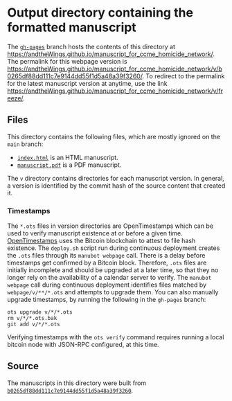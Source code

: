 # Output directory containing the formatted manuscript

The [`gh-pages`](https://github.com/andtheWings/manuscript_for_ccme_homicide_network/tree/gh-pages) branch hosts the contents of this directory at <https://andtheWings.github.io/manuscript_for_ccme_homicide_network/>.
The permalink for this webpage version is <https://andtheWings.github.io/manuscript_for_ccme_homicide_network/v/b0265df88dd111c7e9144dd55f1d5a48a39f3260/>.
To redirect to the permalink for the latest manuscript version at anytime, use the link <https://andtheWings.github.io/manuscript_for_ccme_homicide_network/v/freeze/>.

## Files

This directory contains the following files, which are mostly ignored on the `main` branch:

+ [`index.html`](index.html) is an HTML manuscript.
+ [`manuscript.pdf`](manuscript.pdf) is a PDF manuscript.

The `v` directory contains directories for each manuscript version.
In general, a version is identified by the commit hash of the source content that created it.

### Timestamps

The `*.ots` files in version directories are OpenTimestamps which can be used to verify manuscript existence at or before a given time.
[OpenTimestamps](https://opentimestamps.org/) uses the Bitcoin blockchain to attest to file hash existence.
The `deploy.sh` script run during continuous deployment creates the `.ots` files through its `manubot webpage` call.
There is a delay before timestamps get confirmed by a Bitcoin block.
Therefore, `.ots` files are initially incomplete and should be upgraded at a later time, so that they no longer rely on the availability of a calendar server to verify.
The `manubot webpage` call during continuous deployment identifies files matched by `webpage/v/**/*.ots` and attempts to upgrade them.
You can also manually upgrade timestamps, by running the following in the `gh-pages` branch:

```shell
ots upgrade v/*/*.ots
rm v/*/*.ots.bak
git add v/*/*.ots
```

Verifying timestamps with the `ots verify` command requires running a local bitcoin node with JSON-RPC configured, at this time.

## Source

The manuscripts in this directory were built from
[`b0265df88dd111c7e9144dd55f1d5a48a39f3260`](https://github.com/andtheWings/manuscript_for_ccme_homicide_network/commit/b0265df88dd111c7e9144dd55f1d5a48a39f3260).
